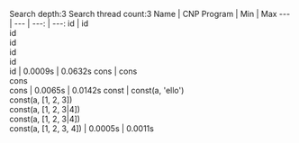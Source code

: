Search depth:3
Search thread count:3
Name | CNP Program | Min | Max
--- | --- | ---: | ---:
id | id<br/>id<br/>id<br/>id<br/>id<br/>id | 0.0009s | 0.0632s
cons | cons<br/>cons<br/>cons | 0.0065s | 0.0142s
const | const(a, 'ello')<br/>const(a, [1, 2, 3])<br/>const(a, [1, 2, 3\|4])<br/>const(a, [1, 2, 3\|4])<br/>const(a, [1, 2, 3, 4]) | 0.0005s | 0.0011s
